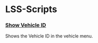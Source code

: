 # LSS-Scripts
### [Show Vehicle ID](https://github.com/Ron31/LSS-Scripts/raw/master/showVehicleID/showVehicleID.user.js)
Shows the Vehicle ID in the vehicle menu.
